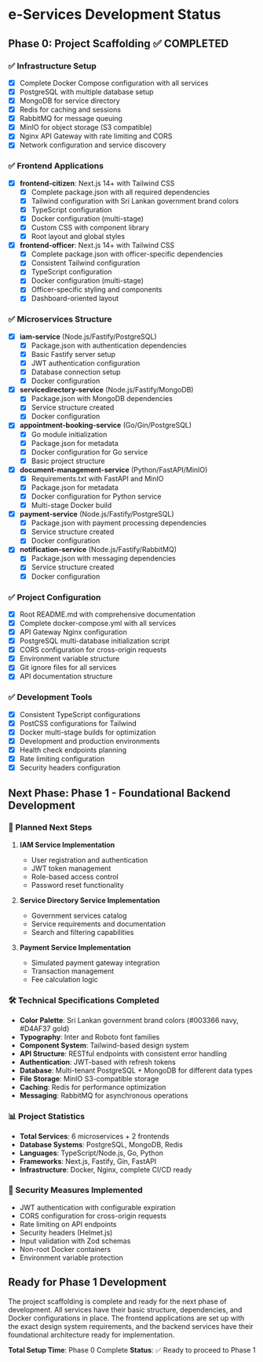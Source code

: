 # e-Services Development Status

## Phase 0: Project Scaffolding ✅ COMPLETED

### ✅ Infrastructure Setup
- [x] Complete Docker Compose configuration with all services
- [x] PostgreSQL with multiple database setup
- [x] MongoDB for service directory
- [x] Redis for caching and sessions
- [x] RabbitMQ for message queuing
- [x] MinIO for object storage (S3 compatible)
- [x] Nginx API Gateway with rate limiting and CORS
- [x] Network configuration and service discovery

### ✅ Frontend Applications
- [x] **frontend-citizen**: Next.js 14+ with Tailwind CSS
  - [x] Complete package.json with all required dependencies
  - [x] Tailwind configuration with Sri Lankan government brand colors
  - [x] TypeScript configuration
  - [x] Docker configuration (multi-stage)
  - [x] Custom CSS with component library
  - [x] Root layout and global styles

- [x] **frontend-officer**: Next.js 14+ with Tailwind CSS
  - [x] Complete package.json with officer-specific dependencies
  - [x] Consistent Tailwind configuration
  - [x] TypeScript configuration
  - [x] Docker configuration (multi-stage)
  - [x] Officer-specific styling and components
  - [x] Dashboard-oriented layout

### ✅ Microservices Structure
- [x] **iam-service** (Node.js/Fastify/PostgreSQL)
  - [x] Package.json with authentication dependencies
  - [x] Basic Fastify server setup
  - [x] JWT authentication configuration
  - [x] Database connection setup
  - [x] Docker configuration

- [x] **servicedirectory-service** (Node.js/Fastify/MongoDB)
  - [x] Package.json with MongoDB dependencies
  - [x] Service structure created
  - [x] Docker configuration

- [x] **appointment-booking-service** (Go/Gin/PostgreSQL)
  - [x] Go module initialization
  - [x] Package.json for metadata
  - [x] Docker configuration for Go service
  - [x] Basic project structure

- [x] **document-management-service** (Python/FastAPI/MinIO)
  - [x] Requirements.txt with FastAPI and MinIO
  - [x] Package.json for metadata
  - [x] Docker configuration for Python service
  - [x] Multi-stage Docker build

- [x] **payment-service** (Node.js/Fastify/PostgreSQL)
  - [x] Package.json with payment processing dependencies
  - [x] Service structure created
  - [x] Docker configuration

- [x] **notification-service** (Node.js/Fastify/RabbitMQ)
  - [x] Package.json with messaging dependencies
  - [x] Service structure created
  - [x] Docker configuration

### ✅ Project Configuration
- [x] Root README.md with comprehensive documentation
- [x] Complete docker-compose.yml with all services
- [x] API Gateway Nginx configuration
- [x] PostgreSQL multi-database initialization script
- [x] CORS configuration for cross-origin requests
- [x] Environment variable structure
- [x] Git ignore files for all services
- [x] API documentation structure

### ✅ Development Tools
- [x] Consistent TypeScript configurations
- [x] PostCSS configurations for Tailwind
- [x] Docker multi-stage builds for optimization
- [x] Development and production environments
- [x] Health check endpoints planning
- [x] Rate limiting configuration
- [x] Security headers configuration

## Next Phase: Phase 1 - Foundational Backend Development

### 🔄 Planned Next Steps
1. **IAM Service Implementation**
   - User registration and authentication
   - JWT token management
   - Role-based access control
   - Password reset functionality

2. **Service Directory Service Implementation**
   - Government services catalog
   - Service requirements and documentation
   - Search and filtering capabilities

3. **Payment Service Implementation**
   - Simulated payment gateway integration
   - Transaction management
   - Fee calculation logic

### 🛠️ Technical Specifications Completed
- **Color Palette**: Sri Lankan government brand colors (#003366 navy, #D4AF37 gold)
- **Typography**: Inter and Roboto font families
- **Component System**: Tailwind-based design system
- **API Structure**: RESTful endpoints with consistent error handling
- **Authentication**: JWT-based with refresh tokens
- **Database**: Multi-tenant PostgreSQL + MongoDB for different data types
- **File Storage**: MinIO S3-compatible storage
- **Caching**: Redis for performance optimization
- **Messaging**: RabbitMQ for asynchronous operations

### 📊 Project Statistics
- **Total Services**: 6 microservices + 2 frontends
- **Database Systems**: PostgreSQL, MongoDB, Redis
- **Languages**: TypeScript/Node.js, Go, Python
- **Frameworks**: Next.js, Fastify, Gin, FastAPI
- **Infrastructure**: Docker, Nginx, complete CI/CD ready

### 🔐 Security Measures Implemented
- JWT authentication with configurable expiration
- CORS configuration for cross-origin requests
- Rate limiting on API endpoints
- Security headers (Helmet.js)
- Input validation with Zod schemas
- Non-root Docker containers
- Environment variable protection

## Ready for Phase 1 Development

The project scaffolding is complete and ready for the next phase of development. All services have their basic structure, dependencies, and Docker configurations in place. The frontend applications are set up with the exact design system requirements, and the backend services have their foundational architecture ready for implementation.

**Total Setup Time**: Phase 0 Complete
**Status**: ✅ Ready to proceed to Phase 1
